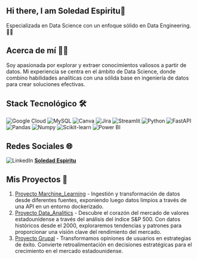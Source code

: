 ## Hi there, I am Soledad Espiritu👋
Especializada en Data Science con un enfoque sólido en Data Engineering. 👩‍💻

## Acerca de mí 👨‍💻

Soy apasionada por explorar y extraer conocimientos valiosos a partir de datos. Mi experiencia se centra en el ámbito de Data Science, donde combino habilidades analíticas con una sólida base en ingeniería de datos para crear soluciones efectivas.

## Stack Tecnológico 🛠️

![Google Cloud](https://img.shields.io/badge/Google_Cloud-4285F4?style=for-the-badge&logo=google-cloud&logoColor=white) ![MySQL](https://img.shields.io/badge/MySQL-005C84?style=for-the-badge&logo=mysql&logoColor=white) ![Canva](https://img.shields.io/badge/Canva-%2300C4CC.svg?&style=for-the-badge&logo=Canva&logoColor=white) ![Jira](https://img.shields.io/badge/Jira-0052CC?style=for-the-badge&logo=Jira&logoColor=white) ![Streamlit](https://img.shields.io/badge/Streamlit-FF4B4B?style=for-the-badge&logo=Streamlit&logoColor=white) ![Python](https://img.shields.io/badge/Python-FFD43B?style=for-the-badge&logo=python&logoColor=blue) ![FastAPI](https://img.shields.io/badge/fastapi-109989?style=for-the-badge&logo=FASTAPI&logoColor=white) ![Pandas](https://img.shields.io/badge/Pandas-2C2D72?style=for-the-badge&logo=pandas&logoColor=white) ![Numpy](https://img.shields.io/badge/Numpy-777BB4?style=for-the-badge&logo=numpy&logoColor=white) ![Scikit-learn](https://img.shields.io/badge/scikit_learn-F7931E?style=for-the-badge&logo=scikit-learn&logoColor=white) ![Power BI](https://img.shields.io/badge/PowerBI-F2C811?style=for-the-badge&logo=Power%20BI&logoColor=white)

## Redes Sociales 🌐

![LinkedIn](https://img.shields.io/badge/LinkedIn-0077B5?style=for-the-badge&logo=linkedin&logoColor=white)   [**Soledad Espiritu**](https://www.linkedin.com/in/soledad-esp%C3%ADritu-a809881bb/)

## Mis Proyectos 🚀

1. [Proyecto Marchine_Learning](https://github.com/SoleEsp/PI_ML_OPS) -  Ingestión y transformación de datos desde diferentes fuentes, exponiendo luego datos limpios a través de una API en un entorno dockerizado.
2. [Proyecto Data_Analitics](https://github.com/SoleEsp/PI_N2_DA) - Descubre el corazón del mercado de valores estadounidense a través del análisis del índice S&P 500. Con datos históricos desde el 2000, exploraremos tendencias y patrones para proporcionar una visión clave del rendimiento del mercado. 
3. [Proyecto Grupal](https://github.com/SoleEsp/PF_Yelp-Maps_DS-04pt) - Transformamos opiniones de usuarios en estrategias de éxito. Convierte retroalimentación en decisiones estratégicas para el crecimiento en el mercado estadounidense.


<!--
**SoleEsp/SoleEsp** is a ✨ _special_ ✨ repository because its `README.md` (this file) appears on your GitHub profile.

Here are some ideas to get you started:

- 🔭 I’m currently working on ...
- 🌱 I’m currently learning ...
- 👯 I’m looking to collaborate on ...
- 🤔 I’m looking for help with ...
- 💬 Ask me about ...
- 📫 How to reach me: ...
- 😄 Pronouns: ...
- ⚡ Fun fact: ...
-->
